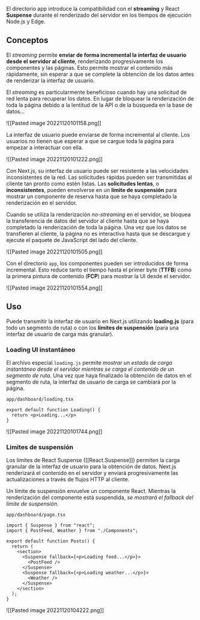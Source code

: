 El directorio app introduce la compatibilidad con el **streaming** y React **Suspense** durante el renderizado del servidor en los tiempos de ejecución Node.js y Edge.

## Conceptos

El _streaming_ permite **enviar de forma incremental la interfaz de usuario desde el servidor al cliente**, renderizando progresivamente los componentes y las páginas. Esto permite mostrar el contenido más rápidamente, sin esperar a que se complete la obtención de los datos antes de renderizar la interfaz de usuario.

El _streaming_ es particularmente beneficioso cuando hay una solicitud de red lenta para recuperar los datos. En lugar de bloquear la renderización de toda la página debido a la lentitud de la API o de la búsqueda en la base de datos...

![[Pasted image 20221120101158.png]]

La interfaz de usuario puede enviarse de forma incremental al cliente. Los usuarios no tienen que esperar a que se cargue toda la página para empezar a interactuar con ella.

![[Pasted image 20221120101222.png]]

Con Next.js, su interfaz de usuario puede ser resistente a las velocidades inconsistentes de la red. Las solicitudes rápidas pueden ser transmitidas al cliente tan pronto como estén listas. Las **solicitudes lentas**, o **inconsistentes**, pueden envolverse en un **límite de suspensión** para mostrar un componente de reserva hasta que se haya completado la renderización en el servidor.

Cuando se utiliza la renderización _no-streaming_ en el servidor, se bloquea la transferencia de datos del servidor al cliente hasta que se haya completado la renderización de toda la página. Una vez que los datos se transfieren al cliente, la página no es interactiva hasta que se descargue y ejecute el paquete de JavaScript del lado del cliente.

![[Pasted image 20221120101505.png]]

Con el directorio ``app``, los componentes pueden ser introducidos de forma incremental. Esto reduce tanto el tiempo hasta el primer byte (**TTFB**) como la primera pintura de contenido (**FCP**) para mostrar la UI desde el servidor.

![[Pasted image 20221120101554.png]]

## Uso

Puede transmitir la interfaz de usuario en Next.js utilizando **loading.js** (para todo un segmento de ruta) o con los **límites de suspensión** (para una interfaz de usuario de carga más granular).

### Loading UI instantáneo 

El archivo especial ``loading.js`` permite _mostrar un estado de carga instantáneo desde el servidor mientras se carga el contenido de un segmento de ruta_. Una vez que haya finalizado la obtención de datos en el segmento de ruta, la interfaz de usuario de carga se cambiará por la página.

``app/dashboard/loading.tsx``

```tsx
export default function Loading() {
  return <p>Loading...</p>
}
```

![[Pasted image 20221120101744.png]]

### Limites de suspensión

Los límites de React Suspense ([[React.Suspense]]) permiten la carga granular de la interfaz de usuario para la obtención de datos. Next.js renderizará el contenido en el servidor y enviará progresivamente las actualizaciones a través de flujos HTTP al cliente.

Un límite de suspensión envuelve un componente React. Mientras la renderización del componente está suspendida, _se mostrará el fallback del límite de suspensión_.

``app/dashboard/page.tsx``

```tsx
import { Suspense } from "react";
import { PostFeed, Weather } from "./Components";

export default function Posts() {
  return (
    <section>
      <Suspense fallback={<p>Loading feed...</p>}>
        <PostFeed />
      </Suspense>
      <Suspense fallback={<p>Loading weather...</p>}>
        <Weather />
      </Suspense>
    </section>
  );
}
```

![[Pasted image 20221120104222.png]]

